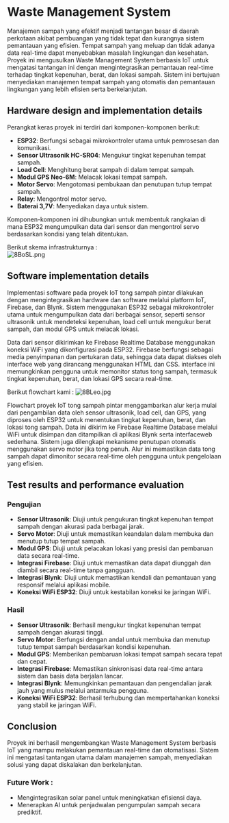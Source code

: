 # Waste Management System


Manajemen sampah yang efektif menjadi tantangan besar di daerah perkotaan akibat pembuangan yang tidak tepat dan kurangnya sistem pemantauan yang efisien. Tempat sampah yang meluap dan tidak adanya data real-time dapat menyebabkan masalah lingkungan dan kesehatan. Proyek ini mengusulkan Waste Management System berbasis IoT untuk mengatasi tantangan ini dengan mengintegrasikan pemantauan real-time terhadap tingkat kepenuhan, berat, dan lokasi sampah. Sistem ini bertujuan menyediakan manajemen tempat sampah yang otomatis dan pemantauan lingkungan yang lebih efisien serta berkelanjutan.

## Hardware design and implementation details

Perangkat keras proyek ini terdiri dari komponen-komponen berikut:

- **ESP32**: Berfungsi sebagai mikrokontroler utama untuk pemrosesan dan komunikasi.
- **Sensor Ultrasonik HC-SR04**: Mengukur tingkat kepenuhan tempat sampah.
- **Load Cell**: Menghitung berat sampah di dalam tempat sampah.
- **Modul GPS Neo-6M**: Melacak lokasi tempat sampah.
- **Motor Servo**: Mengotomasi pembukaan dan penutupan tutup tempat sampah.
- **Relay**: Mengontrol motor servo.
- **Baterai 3,7V**: Menyediakan daya untuk sistem.

Komponen-komponen ini dihubungkan untuk membentuk rangkaian di mana ESP32 mengumpulkan data dari sensor dan mengontrol servo berdasarkan kondisi yang telah ditentukan.

Berikut skema infrastrukturnya :  
![8BoSL.png](https://s6.imgcdn.dev/8BoSL.png)

## Software implementation details

Implementasi software pada proyek IoT tong sampah pintar dilakukan dengan mengintegrasikan hardware dan software melalui platform IoT, Firebase, dan Blynk. Sistem menggunakan ESP32 sebagai mikrokontroler utama untuk mengumpulkan data dari berbagai sensor, seperti sensor ultrasonik untuk mendeteksi kepenuhan, load cell untuk mengukur berat sampah, dan modul GPS untuk melacak lokasi.

Data dari sensor dikirimkan ke Firebase Realtime Database menggunakan koneksi WiFi yang dikonfigurasi pada ESP32. Firebase berfungsi sebagai media penyimpanan dan pertukaran data, sehingga data dapat diakses oleh interface web yang dirancang menggunakan HTML dan CSS. interface ini memungkinkan pengguna untuk memonitor status tong sampah, termasuk tingkat kepenuhan, berat, dan lokasi GPS secara real-time.


Berikut flowchart kami :
![8BLeo.jpg](https://s6.imgcdn.dev/8BLeo.jpg)

Flowchart proyek IoT tong sampah pintar menggambarkan alur kerja mulai dari pengambilan data oleh sensor ultrasonik, load cell, dan GPS, yang diproses oleh ESP32 untuk menentukan tingkat kepenuhan, berat, dan lokasi tong sampah. Data ini dikirim ke Firebase Realtime Database melalui WiFi untuk disimpan dan ditampilkan di aplikasi Blynk serta interfaceweb sederhana. Sistem juga dilengkapi mekanisme penutupan otomatis menggunakan servo motor jika tong penuh. Alur ini memastikan data tong sampah dapat dimonitor secara real-time oleh pengguna untuk pengelolaan yang efisien.


## Test results and performance evaluation

### Pengujian

- **Sensor Ultrasonik**: Diuji untuk pengukuran tingkat kepenuhan tempat sampah dengan akurasi pada berbagai jarak.
- **Servo Motor**: Diuji untuk memastikan keandalan dalam membuka dan menutup tutup tempat sampah.
- **Modul GPS**: Diuji untuk pelacakan lokasi yang presisi dan pembaruan data secara real-time.
- **Integrasi Firebase**: Diuji untuk memastikan data dapat diunggah dan diambil secara real-time tanpa gangguan.
- **Integrasi Blynk**: Diuji untuk memastikan kendali dan pemantauan yang responsif melalui aplikasi mobile.
- **Koneksi WiFi ESP32**: Diuji untuk kestabilan koneksi ke jaringan WiFi.

### Hasil

- **Sensor Ultrasonik**: Berhasil mengukur tingkat kepenuhan tempat sampah dengan akurasi tinggi.
- **Servo Motor**: Berfungsi dengan andal untuk membuka dan menutup tutup tempat sampah berdasarkan kondisi kepenuhan.
- **Modul GPS**: Memberikan pembaruan lokasi tempat sampah secara tepat dan cepat.
- **Integrasi Firebase**: Memastikan sinkronisasi data real-time antara sistem dan basis data berjalan lancar.
- **Integrasi Blynk**: Memungkinkan pemantauan dan pengendalian jarak jauh yang mulus melalui antarmuka pengguna.
- **Koneksi WiFi ESP32**: Berhasil terhubung dan mempertahankan koneksi yang stabil ke jaringan WiFi.

## Conclusion

Proyek ini berhasil mengembangkan Waste Management System berbasis IoT yang mampu melakukan pemantauan real-time dan otomatisasi. Sistem ini mengatasi tantangan utama dalam manajemen sampah, menyediakan solusi yang dapat diskalakan dan berkelanjutan.

### Future Work : 
- Mengintegrasikan solar panel untuk meningkatkan efisiensi daya.
- Menerapkan AI untuk penjadwalan pengumpulan sampah secara prediktif.
